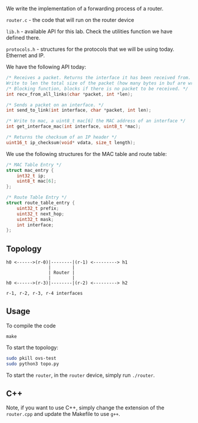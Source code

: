 We write the implementation of a forwarding process of a router.

``router.c`` - the code that will run on the router device

``lib.h`` - available API for this lab. Check the utilities function we have
defined there.

``protocols.h`` - structures for the protocols that we will be using today.
Ethernet and IP.

We have the following API today:

```c
/* Receives a packet. Returns the interface it has been received from.
Write to len the total size of the packet (how many bytes in buf are written) */
/* Blocking function, blocks if there is no packet to be received. */
int recv_from_all_links(char *packet, int *len);

/* Sends a packet on an interface. */
int send_to_link(int interface, char *packet, int len);

/* Write to mac, a uint8_t mac[6] the MAC address of an interface */
int get_interface_mac(int interface, uint8_t *mac);

/* Returns the checksum of an IP header */
uint16_t ip_checksum(void* vdata, size_t length);
```

We use the following structures for the MAC table and route table:

```c
/* MAC Table Entry */
struct mac_entry {
	int32_t ip;
	uint8_t mac[6];
};

/* Route Table Entry */
struct route_table_entry {
	uint32_t prefix;
	uint32_t next_hop;
	uint32_t mask;
	int interface;
};
```

## Topology

```
h0 <------>(r-0)|--------|(r-1) <---------> h1
                |        |
                | Router |
                |        |
h0 <------>(r-3)|--------|(r-2) <---------> h2

r-1, r-2, r-3, r-4 interfaces
```
## Usage

To compile the code
```
make
```

To start the topology:
```bash
sudo pkill ovs-test
sudo python3 topo.py
```

To start the `router`, in the `router` device, simply run `./router`.

## C++

Note, if you want to use C++, simply change the extension of the `router.cpp` 
and update the Makefile to use `g++`.
